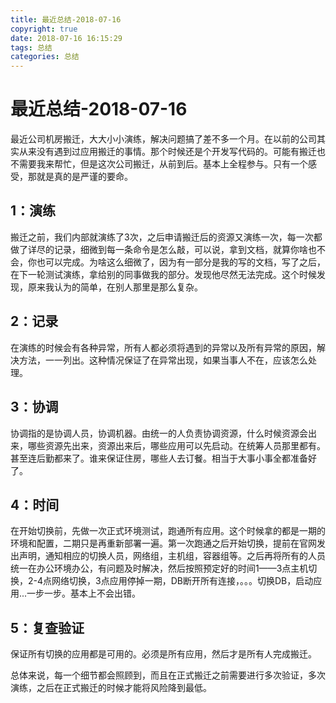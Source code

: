 ```yaml
---
title: 最近总结-2018-07-16
copyright: true
date: 2018-07-16 16:15:29
tags: 总结
categories: 总结
---
```


# 最近总结-2018-07-16

最近公司机房搬迁，大大小小演练，解决问题搞了差不多一个月。在以前的公司其实从来没有遇到过应用搬迁的事情。那个时候还是个开发写代码的。可能有搬迁也不需要我来帮忙，但是这次公司搬迁，从前到后。基本上全程参与。只有一个感受，那就是真的是严谨的要命。

## 1：演练

搬迁之前，我们内部就演练了3次，之后申请搬迁后的资源又演练一次，每一次都做了详尽的记录，细微到每一条命令是怎么敲，可以说，拿到文档，就算你啥也不会，你也可以完成。为啥这么细微了，因为有一部分是我的写的文档，写了之后，在下一轮测试演练，拿给别的同事做我的部分。发现他尽然无法完成。这个时候发现，原来我认为的简单，在别人那里是那么复杂。

## 2：记录

在演练的时候会有各种异常，所有人都必须将遇到的异常以及所有异常的原因，解决方法，一一列出。这种情况保证了在异常出现，如果当事人不在，应该怎么处理。

## 3：协调

协调指的是协调人员，协调机器。由统一的人负责协调资源，什么时候资源会出来，哪些资源先出来，资源出来后，哪些应用可以先启动。在统筹人员那里都有。甚至连后勤都来了。谁来保证住房，哪些人去订餐。相当于大事小事全都准备好了。

## 4：时间

在开始切换前，先做一次正式环境测试，跑通所有应用。这个时候拿的都是一期的环境和配置，二期只是再重新部署一遍。第一次跑通之后开始切换，提前在官网发出声明，通知相应的切换人员，网络组，主机组，容器组等。之后再将所有的人员统一在办公环境办公，有问题及时解决，然后按照预定好的时间1——3点主机切换，2-4点网络切换，3点应用停掉一期，DB断开所有连接，。。。切换DB，启动应用...一步一步。基本上不会出错。

## 5：复查验证

保证所有切换的应用都是可用的。必须是所有应用，然后才是所有人完成搬迁。

总体来说，每一个细节都会照顾到，而且在正式搬迁之前需要进行多次验证，多次演练，之后在正式搬迁的时候才能将风险降到最低。
